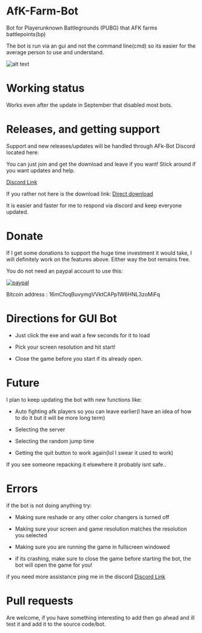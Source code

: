 # AfK-Farm-Bot
Bot for Playerunknown Battlegrounds (PUBG) that AFK farms battlepoints(bp)

The bot is run via an gui and not the command line(cmd) so its easier for the average person to use and understand.

![alt text](https://i.imgur.com/YzjT0pM.png "Screenshot")


# Working status

Works even after the update in September that disabled most bots.


# Releases, and getting support
Support and new releases/updates will be handled through AFk-Bot Discord located here:

You can just join and get the download and leave if you want! Stick around if you want updates and help. 

[Discord Link](https://discord.gg/5CEJVJk)

If you rather not here is the download link:
[Direct download](https://sabercathost.com/9h35/PUBG_Farmer_1.30.zip)
 

It is easier and faster for me to respond via discord and keep everyone updated.

# Donate

If I get some donations to support the huge time investment it would take, I will definitely work on the features above. Either way the bot remains free.

You do not need an paypal account to use this:

[![paypal](https://www.paypalobjects.com/en_US/i/btn/btn_donateCC_LG.gif)](https://www.paypal.com/cgi-bin/webscr?cmd=_s-xclick&hosted_button_id=RNGQ3W2L2MVDJ)

Bitcoin address : 16mCfoqBuvymgVVktCAPp1W6HNL3zoMiFq


# Directions for GUI Bot

* Just click the exe and wait a few seconds for it to load 

* Pick your screen resolution and hit start!

* Close the game before you start if its already open.


# Future

I plan to keep updating the bot with new functions like:

* Auto fighting afk players so you can leave earlier(I have an idea of how to do it but it will be more long term) 

* Selecting the server

* Selecting the random jump time 

* Getting the quit button to work again(lol I swear it used to work)

If you see someone repacking it elsewhere it probably isnt safe..


# Errors

if the bot is not doing anything try:

* Making sure reshade or any other color changers is turned off

* Making sure your screen and game resolution matches the resolution you selected

* Making sure you are running the game in fullscreen windowed

* if its crashing, make sure to close the game before starting the bot, the bot will open the game for you!

if you need more assistance ping me in the discord [Discord Link](https://discord.gg/5CEJVJk)





# Pull requests
Are welcome, if you have something interesting to add then go ahead and ill test it and add it to the source code/bot.


